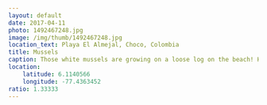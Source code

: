 ```yaml
---
layout: default
date: 2017-04-11
photo: 1492467248.jpg
image: /img/thumb/1492467248.jpg
location_text: Playa El Almejal, Choco, Colombia
title: Mussels
caption: Those white mussels are growing on a loose log on the beach! How could that even be possible? With the tides and everything?
location:
    latitude: 6.1140566
    longitude: -77.4363452
ratio: 1.33333
---
```

